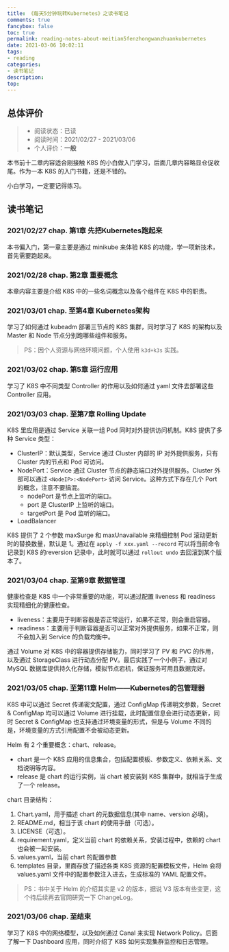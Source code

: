 ```yaml
---
title: 《每天5分钟玩转Kubernetes》之读书笔记
comments: true
fancybox: false
toc: true
permalink: reading-notes-about-meitian5fenzhongwanzhuankubernetes
date: 2021-03-06 10:02:11
tags:
- reading
categories:
- 读书笔记
description:
top:
---
```

## 总体评价

> - 阅读状态：已读
> - 阅读时间：2021/02/27 - 2021/03/06
> - 个人评价：**一般**

本书前十二章内容适合刚接触 K8S 的小白做入门学习，后面几章内容略显仓促收尾。作为一本 K8S 的入门书籍，还是不错的。

小白学习，一定要记得练习。

<!--more-->

## 读书笔记

### 2021/02/27 chap. 第1章 先把Kubernetes跑起来

本书偏入门，第一章主要是通过 minikube 来体验 K8S 的功能，学一项新技术，首先需要跑起来。

### 2021/02/28 chap. 第2章 重要概念

本章内容主要是介绍 K8S 中的一些名词概念以及各个组件在 K8S 中的职责。

### 2021/03/01 chap. 至第4章 Kubernetes架构
学习了如何通过 kubeadm 部署三节点的 K8S 集群，同时学习了 K8S 的架构以及 Master 和 Node 节点分别跑哪些组件和服务。

> PS：因个人资源与网络环境问题，个人使用 `k3d+k3s` 实践。

### 2021/03/02 chap. 第5章 运行应用

学习了 K8S 中不同类型 Controller 的作用以及如何通过 yaml 文件去部署这些 Controller 应用。

### 2021/03/03 chap. 至第7章 Rolling Update

K8S 里应用是通过 Service 关联一组 Pod 同时对外提供访问机制。K8S 提供了多种 Service 类型：
- ClusterIP：默认类型，Service 通过 Cluster 内部的 IP 对外提供服务，只有 Cluster 内的节点和 Pod 可访问。
- NodePort：Service 通过 Cluster 节点的静态端口对外提供服务。Cluster 外部可以通过 `<NodeIP>:<NodePort>` 访问 Service。这种方式下存在几个 Port 的概念，注意不要搞混。
    - nodePort 是节点上监听的端口。
    - port 是 ClusterIP 上监听的端口。
    - targetPort 是 Pod 监听的端口。
- LoadBalancer

K8S 提供了 2 个参数 maxSurge 和 maxUnavailable 来精细控制 Pod 滚动更新时的替换数量，默认是 1。通过在 `apply -f xxx.yaml --record` 可以将当前命令记录到 K8S
的reversion 记录中，此时就可以通过 `rollout undo` 去回滚到某个版本了。

### 2021/03/04 chap. 至第9章 数据管理

健康检查是 K8S 中一个非常重要的功能，可以通过配置 liveness 和 readiness 实现精细化的健康检查。
- liveness：主要用于判断容器是否正常运行，如果不正常，则会重启容器。
- readiness：主要用于判断容器是否可以正常对外提供服务，如果不正常，则不会加入到 Service 的负载均衡中。

通过 Volume 对 K8S 中的容器提供存储能力，同时学习了 PV 和 PVC 的作用，以及通过 StorageClass 进行动态分配
PV。最后实践了一个小例子，通过对 MySQL 数据库提供持久化存储，模拟节点宕机，保证服务可用且数据完好。

### 2021/03/05 chap. 至第11章 Helm——Kubernetes的包管理器

K8S 中可以通过 Secret 传递密文配置，通过 ConfigMap 传递明文参数，Secret & ConfigMap 均可以通过 Volume 进行挂载，此时配置信息会进行动态更新，同时 Secret & ConfigMap
也支持通过环境变量的形式，但是与 Volume 不同的是，环境变量的方式引用配置不会被动态更新。

Helm 有 2 个重要概念：chart、release。
- chart 是一个 K8S 应用的信息集合，包括配置模板、参数定义、依赖关系、文档说明等内容。
- release 是 chart 的运行实例，当 chart 被安装到 K8S 集群中，就相当于生成了一个 release。

chart 目录结构：
1. Chart.yaml，用于描述 chart 的元数据信息(其中 name、version 必填)。
2. README.md，相当于该 chart 的使用手册（可选）。
3. LICENSE（可选）。
4. requirement.yaml，定义当前 chart 的依赖关系，安装过程中，依赖的 chart 也会被一起安装。
5. values.yaml，当前 chart 的配置参数
6. templates 目录，里面存放了描述各类 K8S 资源的配置模板文件，Helm 会将 values.yaml 文件中的配置参数注入进去，生成标准的 YAML 配置文件。

> PS：书中关于 Helm 的介绍其实是 v2 的版本，据说 V3 版本有些变更，这个待后续再去官网研究一下 ChangeLog。

### 2021/03/06 chap. 至结束

学习了 K8S 中的网络模型，以及如何通过 Canal 来实现 Network Policy。后面了解一下 Dashboard 应用，同时介绍了 K8S 如何实现集群监控和日志管理。
